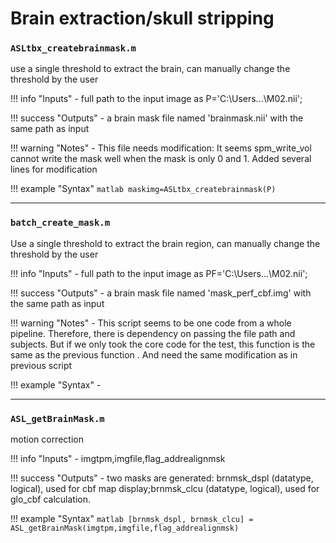 # Brain extraction/skull stripping

### `ASLtbx_createbrainmask.m`

use a single threshold to extract the brain, can manually change the threshold by the user

!!! info "Inputs"
    - full path to the input image as P='C:\Users\...\M02.nii';

!!! success "Outputs"
    - a brain mask file named 'brainmask.nii' with the same path as input

!!! warning "Notes"
    - This file needs modification: It seems spm_write_vol cannot write the mask well when the mask is only 0 and 1. Added several lines for modification

!!! example "Syntax"
    ```matlab
    maskimg=ASLtbx_createbrainmask(P)
    ```

---
### `batch_create_mask.m`

Use a single threshold to extract the brain region, can manually change the threshold by the user

!!! info "Inputs"
    - full path to the input image as PF='C:\Users\...\M02.nii';

!!! success "Outputs"
    - a brain mask file named 'mask_perf_cbf.img' with the same path as input

!!! warning "Notes"
    - This script seems to be one code from a whole pipeline. Therefore, there is dependency on passing the file path and subjects. But if we only took the core code for the test, this function is the same as the previous function . And need the same modification as in previous script

!!! example "Syntax"
    - 

---
### `ASL_getBrainMask.m`

motion correction

!!! info "Inputs"
    - imgtpm,imgfile,flag_addrealignmsk

!!! success "Outputs"
    - two masks are generated: brnmsk_dspl (datatype, logical), used for cbf map display;brnmsk_clcu (datatype, logical), used for glo_cbf calculation.

!!! example "Syntax"
    ```matlab
    [brnmsk_dspl, brnmsk_clcu] = ASL_getBrainMask(imgtpm,imgfile,flag_addrealignmsk)
    ```